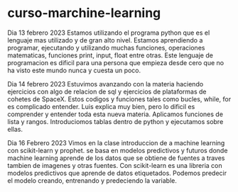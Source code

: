 # curso-marchine-learning
Dia 13 febrero 2023
Estamos utilizando el programa python que es el lenguaje mas utilizado y de gran alto nivel.
Estamos aprendiendo a programar, ejecutando y utilizando muchas funciones, operaciones matematicas, funciones print, input, float entre otras.
Este lenguaje de programacion es dificil para una persona que empieza desde cero que no ha visto este mundo nunca y cuesta un poco.

Dia 14 febrero 2023
Estuvimos avanzando con la materia haciendo ejercicios con algo de relacion de sql y ejercicios de plataformas de cohetes de SpaceX.
Estos codigos y funciones tales como bucles, while, for es complicado entender.
Luis explica muy bien, pero lo dificil es comprender y entender toda esta nueva materia.
Aplicamos funciones de lista y rangos.
Introduciomos tablas dentro de python y ejecutamos sobre ellas.

Dia 16 Febrero 2023
Vimos en la clase introduccion de a machine learning con scikit-learn y prophet.
se basa en modelos predictivos y futuros donde machine learning aprende de los datos que se obtiene de fuentes a traves tambien de imagenes y otras fuentes.
Con scikit-learn es una libreria con modelos predictivos que aprende de datos etiquetados.
Podemos predecir el modelo creando, entrenando y predeciendo la variable.
